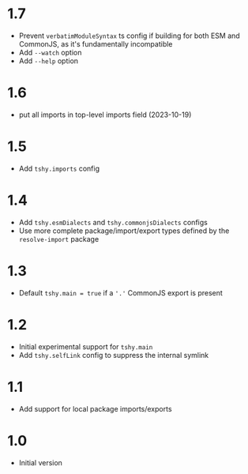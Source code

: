 # 1.7

- Prevent `verbatimModuleSyntax` ts config if building for both
  ESM and CommonJS, as it's fundamentally incompatible
- Add `--watch` option
- Add `--help` option

# 1.6

- put all imports in top-level imports field (2023-10-19)

# 1.5

- Add `tshy.imports` config

# 1.4

- Add `tshy.esmDialects` and `tshy.commonjsDialects` configs
- Use more complete package/import/export types defined by the
  `resolve-import` package

# 1.3

- Default `tshy.main = true` if a `'.'` CommonJS export is
  present

# 1.2

- Initial experimental support for `tshy.main`
- Add `tshy.selfLink` config to suppress the internal symlink

# 1.1

- Add support for local package imports/exports

# 1.0

- Initial version
